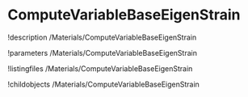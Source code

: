<!-- MOOSE Documentation Stub: Remove this when content is added. -->

# ComputeVariableBaseEigenStrain
!description /Materials/ComputeVariableBaseEigenStrain

!parameters /Materials/ComputeVariableBaseEigenStrain

!listingfiles /Materials/ComputeVariableBaseEigenStrain

!childobjects /Materials/ComputeVariableBaseEigenStrain
